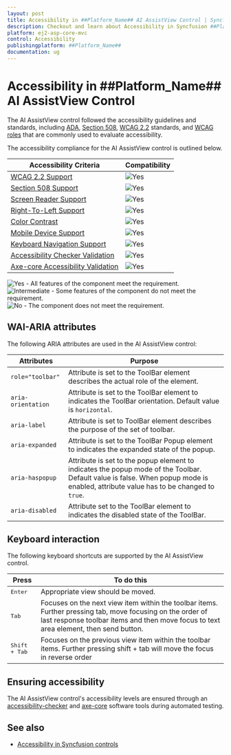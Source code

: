 ```yaml
---
layout: post
title: Accessibility in ##Platform_Name## AI AssistView Control | Syncfusion
description: Checkout and learn about Accessibility in Syncfusion ##Platform_Name## AI AssistView control of Syncfusion Essential JS 2 and more.
platform: ej2-asp-core-mvc
control: Accessibility
publishingplatform: ##Platform_Name##
documentation: ug
---
```


# Accessibility in ##Platform_Name## AI AssistView Control

The AI AssistView control followed the accessibility guidelines and standards, including [ADA](https://www.ada.gov/), [Section 508](https://www.section508.gov/), [WCAG 2.2](https://www.w3.org/TR/WCAG22/) standards, and [WCAG roles](https://www.w3.org/TR/wai-aria/#roles) that are commonly used to evaluate accessibility.

The accessibility compliance for the AI AssistView control is outlined below.

| Accessibility Criteria | Compatibility |
| -- | -- |
| [WCAG 2.2 Support](../common/accessibility#accessibility-standards) | <img src="https://cdn.syncfusion.com/content/images/documentation/full.png" alt="Yes"> |
| [Section 508 Support](../common/accessibility#accessibility-standards) | <img src="https://cdn.syncfusion.com/content/images/documentation/full.png" alt="Yes"> |
| [Screen Reader Support](../common/accessibility#screen-reader-support) | <img src="https://cdn.syncfusion.com/content/images/documentation/full.png" alt="Yes"> |
| [Right-To-Left Support](../common/accessibility#right-to-left-support) | <img src="https://cdn.syncfusion.com/content/images/documentation/full.png" alt="Yes"> |
| [Color Contrast](../common/accessibility#color-contrast) | <img src="https://cdn.syncfusion.com/content/images/documentation/full.png" alt="Yes"> |
| [Mobile Device Support](../common/accessibility#mobile-device-support) | <img src="https://cdn.syncfusion.com/content/images/documentation/full.png" alt="Yes"> |
| [Keyboard Navigation Support](../common/accessibility#keyboard-navigation-support) | <img src="https://cdn.syncfusion.com/content/images/documentation/full.png" alt="Yes"> |
| [Accessibility Checker Validation](../common/accessibility#ensuring-accessibility) | <img src="https://cdn.syncfusion.com/content/images/documentation/full.png" alt="Yes"> |
| [Axe-core Accessibility Validation](../common/accessibility#ensuring-accessibility) | <img src="https://cdn.syncfusion.com/content/images/documentation/full.png" alt="Yes"> |

<style>
    .post .post-content img {
        display: inline-block;
        margin: 0.5em 0;
    }
</style>

<div><img src="https://cdn.syncfusion.com/content/images/documentation/full.png" alt="Yes"> - All features of the component meet the requirement.</div>

<div><img src="https://cdn.syncfusion.com/content/images/documentation/partial.png" alt="Intermediate"> - Some features of the component do not meet the requirement.</div>

<div><img src="https://cdn.syncfusion.com/content/images/documentation/not-supported.png" alt="No"> - The component does not meet the requirement.</div>

## WAI-ARIA attributes

The following ARIA attributes are used in the AI AssistView control:

| Attributes | Purpose |
| ------------ | ----------------------- |
| `role="toolbar"` | Attribute is set to the ToolBar element describes the actual role of the element. |
| `aria-orientation` |  Attribute is set to the ToolBar element to indicates the ToolBar orientation. Default value is `horizontal`. |
| `aria-label` | Attribute is set to ToolBar element describes the purpose of the set of toolbar. |
| `aria-expanded` | Attribute is set to the ToolBar Popup  element to indicates the expanded state of the popup.|
| `aria-haspopup` | Attribute is set to the popup element to indicates the popup mode of the Toolbar. Default value is false. When popup mode is enabled, attribute value has to be changed to `true`. |
| `aria-disabled` | Attribute set to the ToolBar element to indicates the disabled state of the ToolBar. |

## Keyboard interaction

The following keyboard shortcuts are supported by the AI AssistView control.

| **Press** | **To do this** |
| --- | --- |
| <kbd>Enter</kbd> | Appropriate view should be moved.  |
| <kbd>Tab</kbd> | Focuses on the next view item within the toolbar items. Further pressing tab, move focusing on the order of last response toolbar items and then move focus to text area element, then send button. |
| <kbd>Shift + Tab</kbd> | Focuses on the previous view item within the toolbar items. Further pressing shift + tab will move the focus in reverse order |

## Ensuring accessibility

The AI AssistView control's accessibility levels are ensured through an [accessibility-checker](https://www.npmjs.com/package/accessibility-checker) and [axe-core](https://www.npmjs.com/package/axe-core) software tools during automated testing.

## See also

* [Accessibility in Syncfusion controls](../common/accessibility)
